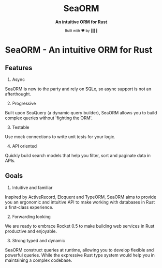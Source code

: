 <div align="center">

  <h1>SeaORM</h1>

  <p>
    <strong>An intuitive ORM for Rust</strong>
  </p>

  <sub>Built with ❤️ by 🌊🦀🐠</sub>

</div>

# SeaORM - An intuitive ORM for Rust

## Features

1. Async

SeaORM is new to the party and rely on SQLx, so async support is not an afterthought.

2. Progressive

Built upon SeaQuery (a dynamic query builder), SeaORM allows you to build complex queries without 'fighting the ORM'.

3. Testable

Use mock connections to write unit tests for your logic.

4. API oriented

Quickly build search models that help you filter, sort and paginate data in APIs.

## Goals

1. Intuitive and familiar

Inspired by ActiveRecord, Eloquent and TypeORM, SeaORM aims to provide you an ergonomic and intuitive 
API to make working with databases in Rust a first-class experience.

2. Forwarding looking

We are ready to embrace Rocket 0.5 to make building web services in Rust productive and enjoyable.

3. Strong typed and dynamic

SeaORM construct queries at runtime, allowing you to develop flexible and powerful queries. While
the expressive Rust type system would help you in maintaining a complex codebase.
